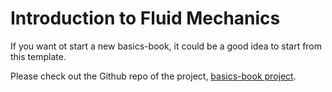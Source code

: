 # Introduction to Fluid Mechanics

If you want ot start a new basics-book, it could be a good idea to start from this template.

Please check out the Github repo of the project, [basics-book project](https://github.com/Basics2022).


```{tableofcontents}
```
